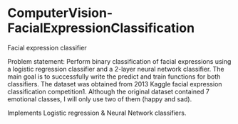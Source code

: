 # ComputerVision-FacialExpressionClassification
Facial expression classifier

Problem statement:
Perform binary classification of facial expressions using a logistic regression classifier and a 2-layer neural network classifier. The main goal is to successfully write the predict and train functions for both classifiers. The dataset was obtained from 2013 Kaggle facial expression classification competition1. Although the original dataset contained 7 emotional classes, I will only use two of them (happy and sad).

Implements Logistic regression & Neural Network classifiers.



